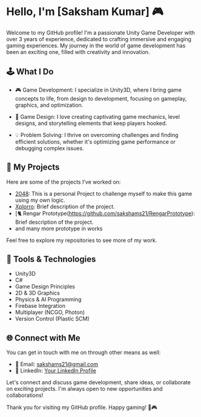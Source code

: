# Hello, I'm [Saksham Kumar] 🎮

Welcome to my GitHub profile! I'm a passionate Unity Game Developer with over 3 years of experience, dedicated to crafting immersive and engaging gaming experiences. My journey in the world of game development has been an exciting one, filled with creativity and innovation.

## 🕹️ What I Do

- 🎮 Game Development: I specialize in Unity3D, where I bring game concepts to life, from design to development, focusing on gameplay, graphics, and optimization.

- 🧩 Game Design: I love creating captivating game mechanics, level designs, and storytelling elements that keep players hooked.

- 💡 Problem Solving: I thrive on overcoming challenges and finding efficient solutions, whether it's optimizing game performance or debugging complex issues.

## 🚀 My Projects

Here are some of the projects I've worked on:

- [2048]([link-to-repo](https://github.com/sakshams21/Challenge-2048)): This is a personal Project to challenge myself to make this game using my own logic.
- [Xplorro]([link-to-repo](https://apps.apple.com/in/app/xplorro/id1563438641)): Brief description of the project.
- [🐈 Rengar Prototype(https://github.com/sakshams21/RengarPrototype): Brief description of the project.
- and many more prototype in works

Feel free to explore my repositories to see more of my work.

## 🔧 Tools & Technologies

- Unity3D
- C#
- Game Design Principles
- 2D & 3D Graphics
- Physics & AI Programming
- Firebase Integration
- Multiplayer (NCGO, Photon)
- Version Control (Plastic SCM)

## 🌐 Connect with Me

You can get in touch with me on through other means as well:

- 📧 Email: sakshams21@gmail.com
- 💼 LinkedIn: [Your LinkedIn Profile](https://www.linkedin.com/in/your-linkedin-profile)

Let's connect and discuss game development, share ideas, or collaborate on exciting projects. I'm always open to new opportunities and collaborations!

Thank you for visiting my GitHub profile. Happy gaming! 🚀🎮
